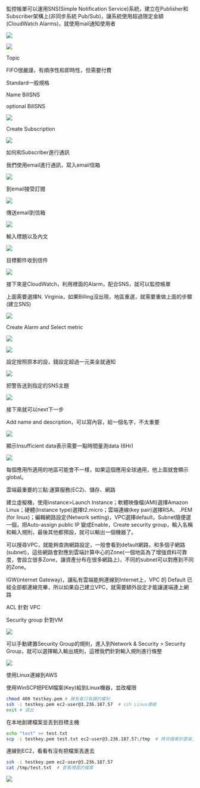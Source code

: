 監控帳單可以運用SNS(Simple Notification Service)系統，建立在Publisher和Subscriber架構上(非同步系統 Pub/Sub)，讓系統使用超過限定金額(CloudWatch Alarms)，就使用mail通知使用者

![](picture/Sub_Pub.png)

![](picture/CreateTopic.png)

Topic

FIFO很嚴謹，有順序性和即時性，但需要付費

Standard一般規格



Name BillSNS

optional BillSNS

![](picture/CreateTopic01.png)

Create Subscription

![](picture/CreateSub.png)

如何和Subscriber進行通訊

我們使用email進行通訊，寫入email信箱

![](picture/CreateEmail.png)







到email接受訂閱

![](picture/PubMes00.png)

傳送email到信箱

![](picture/PubMes.png)

輸入標題以及內文

![](picture/PubMes02.png)

目標郵件收到信件

![](picture/PubMes03.png)





接下來是CloudWatch，利用裡面的Alarm，配合SNS，就可以監控帳單



上面需要選擇N. Virginia，如果Billing沒出現，地區重選，就需要重做上面的步驟(建立SNS)

![](picture/SelectMetric00.png)

Create Alarm and Select metric

![](picture/SelectMetric.png)





![](picture/BillingSetting.png)





設定按照原本的設，錢設定超過一元美金就通知

![](picture/BillingSetting01.png)

把警告送到指定的SNS主題

![](picture/BillingSetting02.png)

接下來就可以next下一步



Add name and description，可以寫內容，給一個名字，不太重要

![](picture/BillingSetting03.png)

顯示Insufficient data表示需要一點時間量測data (6Hr)

![](picture/BillingSetting04.png)



每個應用所適用的地區可能會不一樣，如果這個應用全球通用，他上面就會顯示global。



雲端最重要的三點:運算服務(EC2)、儲存、網路

建立虛擬機，使用instance>Launch Instance；軟體映像檔(AMI)選擇Amazon Linux；硬體(Instance type)選擇t2.micro；雲端連線(key pair)選擇RSA、 .PEM (for linux)；編輯網路設定(Network setting)，VPC選擇default，Subnet隨便選一個，把Auto-assign public IP 變成Enable，Create security group，輸入名稱和輸入規則，最後其他都預設，就可以輸出一個機器了。



可以搜尋VPC，就能夠查詢網路設定，一般會看到default網路，和多個子網路(subnet)，這些網路會對應到雲端計算中心的Zone(一個地區為了增強資料可靠度，會設立很多Zone，讓資產分布在很多網路上)，不同的subnet可以對應到不同的Zone。

IGW(internet Gateway)，讓私有雲端能夠連線到Internet上，VPC 的 Default 已經全部都連線完畢，所以如果自己建立VPC，就需要額外設定才能讓運端連上網路



ACL 針對 VPC

Security group 針對VM

![](picture/VPCVMConnection.png)





可以手動建置Security Group的規則，進入到Network & Security > Security Group，就可以選擇輸入輸出規則，這裡我們針對輸入規則進行條整

![](picture/SecurityGroup.png)







使用Linux連線到AWS

使用WinSCP把PEM檔案(Key)給到Linux機器，並改權限

```sh
chmod 400 testkey.pem # 擁有者只有讀的權利
ssh -i testkey.pem ec2-user@3.236.187.57  # ssh Linux連線
exit # 退出
```



在本地創建檔案並丟到目標主機

```sh
echo "test" >> test.txt
scp -i testkey.pem test.txt ec2-user@3.236.187.57:/tmp  # 拷貝檔案到雲端上
```



連線到EC2，看看有沒有把檔案丟進去

```sh
ssh -i testkey.pem ec2-user@3.236.187.57
cat /tmp/test.txt  # 查看裡面的檔案
```



![](picture/SSHLogin.png)

